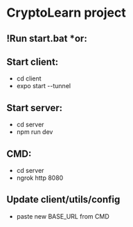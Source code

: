 # CryptoLearn project

## !Run start.bat *or:

## Start client: 
- cd client
- expo start --tunnel

## Start server:
- cd server
- npm run dev
## CMD:
- cd server
- ngrok http 8080

## Update client/utils/config
- paste new BASE_URL from CMD